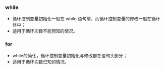 ### while

+ 循环控制变量初始化一般在 while 语句前，而循环控制变量的修改一般在循环体中；
+ 适用于循环次数不能预知的情况。

### for

+ while的简化，循环控制变量初始化与修改都在语句头部分；
+ 适用于循环次数已知的情况。